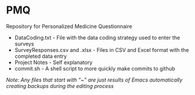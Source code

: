 # PMQ
Repository for Personalized Medicine Questionnaire 

* DataCoding.txt - File with the data coding strategy used to enter the surveys
* SurveyResponses.csv and .xlsx - Files in CSV and Excel format with the completed data entry
* Project Notes - Self explanatory
* commit.sh - A shell script to more quickly make commits to github

*Note: Any files that start with "~" are just results of Emacs automatically creating backups during the editing process*